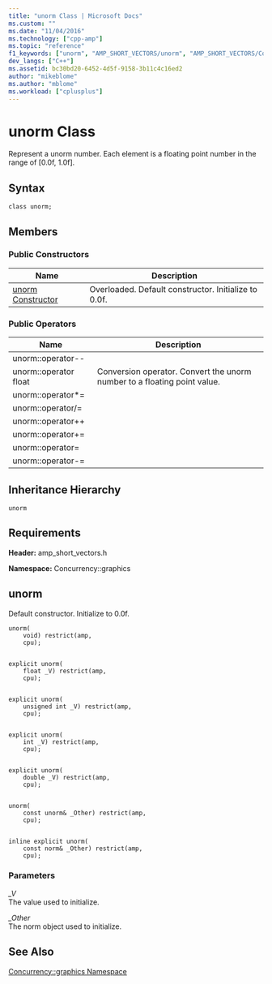 ```yaml
---
title: "unorm Class | Microsoft Docs"
ms.custom: ""
ms.date: "11/04/2016"
ms.technology: ["cpp-amp"]
ms.topic: "reference"
f1_keywords: ["unorm", "AMP_SHORT_VECTORS/unorm", "AMP_SHORT_VECTORS/Concurrency::graphics::unorm Constructor"]
dev_langs: ["C++"]
ms.assetid: bc30bd20-6452-4d5f-9158-3b11c4c16ed2
author: "mikeblome"
ms.author: "mblome"
ms.workload: ["cplusplus"]
---
```

# unorm Class
Represent a unorm number. Each element is a floating point number in the range of [0.0f, 1.0f].  
  
## Syntax  
  
```  
class unorm;  
```  
  
## Members  
  
### Public Constructors  
  
|Name|Description|  
|----------|-----------------|  
|[unorm Constructor](#ctor)|Overloaded. Default constructor. Initialize to 0.0f.|  
  
### Public Operators  
  
|Name|Description|  
|----------|-----------------|  
|unorm::operator--||  
|unorm::operator float|Conversion operator. Convert the unorm number to a floating point value.|  
|unorm::operator*=||  
|unorm::operator/=||  
|unorm::operator++||  
|unorm::operator+=||  
|unorm::operator=||  
|unorm::operator-=||  
  
## Inheritance Hierarchy  
 `unorm`  
  
## Requirements  
 **Header:** amp_short_vectors.h  
  
 **Namespace:** Concurrency::graphics  
  
##  <a name="ctor"></a> unorm 

 Default constructor. Initialize to 0.0f.  
  
```  
unorm(
    void) restrict(amp,
    cpu);

 
explicit unorm(
    float _V) restrict(amp,
    cpu);

 
explicit unorm(
    unsigned int _V) restrict(amp,
    cpu);

 
explicit unorm(
    int _V) restrict(amp,
    cpu);

 
explicit unorm(
    double _V) restrict(amp,
    cpu);

 
unorm(
    const unorm& _Other) restrict(amp,
    cpu);

 
inline explicit unorm(
    const norm& _Other) restrict(amp,
    cpu);
```  
  
### Parameters  
*_V*<br/>
The value used to initialize.  
  
*_Other*<br/>
The norm object used to initialize.  
  
## See Also  
 [Concurrency::graphics Namespace](concurrency-graphics-namespace.md)
